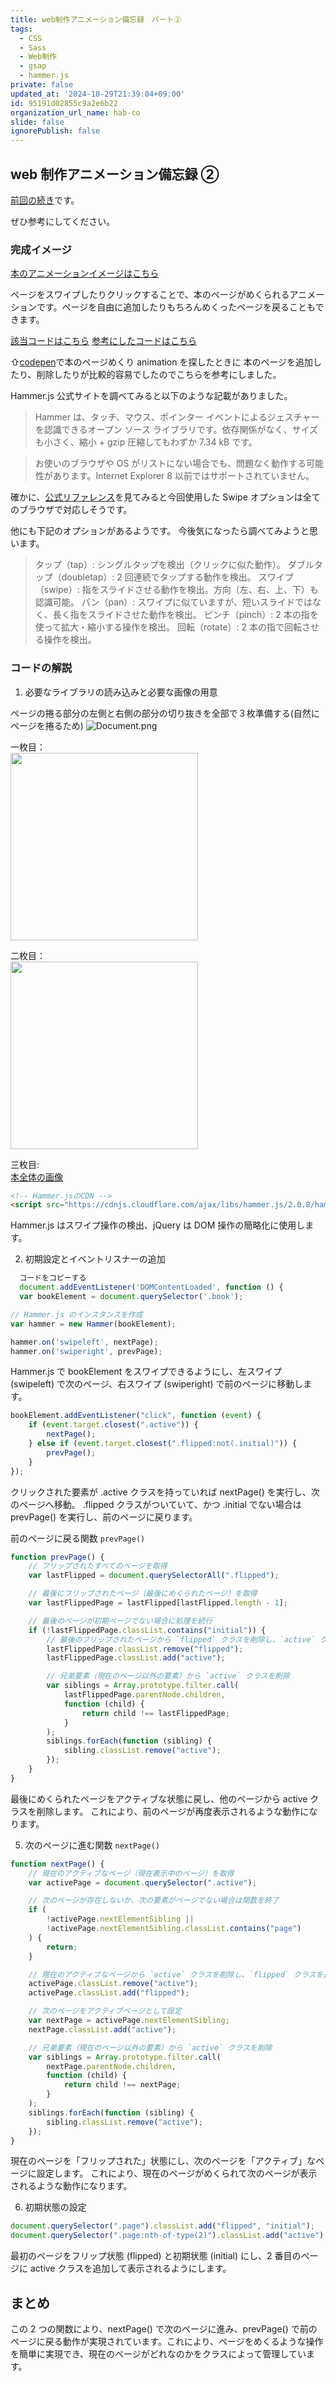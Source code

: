 ```yaml
---
title: web制作アニメーション備忘録　パート②
tags:
  - CSS
  - Sass
  - Web制作
  - gsap
  - hammer.js
private: false
updated_at: '2024-10-29T21:39:04+09:00'
id: 95191d02855c9a2e6b22
organization_url_name: hab-co
slide: false
ignorePublish: false
---
```


## web 制作アニメーション備忘録 ②

[前回の続き](https://qiita.com/nagisa-afadfadf/items/b815e1aa864da219f334)です。

ぜひ参考にしてください。

### 完成イメージ

[本のアニメーションイメージはこちら](https://github.com/kawashima-nagisa/web-animation/issues/2#issue-2618479504)

ページをスワイプしたりクリックすることで、本のページがめくられるアニメーションです。ページを自由に追加したりもちろんめくったページを戻ることもできます。

[該当コードはこちら](https://github.com/kawashima-nagisa/web-animation/blob/main/book.html)
[参考にしたコードはこちら](https://codepen.io/mahnunchik/full/KKzeGb)

⇧[codepen](https://codepen.io/)で本のページめくり animation を探したときに
本のページを追加したり、削除したりが比較的容易でしたのでこちらを参考にしました。

Hammer.js 公式サイトを調べてみると以下のような記載がありました。

> Hammer は、タッチ、マウス、ポインター イベントによるジェスチャーを認識できるオープン ソース ライブラリです。依存関係がなく、サイズも小さく、縮小 + gzip 圧縮してもわずか 7.34 kB です。

> お使いのブラウザや OS がリストにない場合でも、問題なく動作する可能性があります。Internet Explorer 8 以前ではサポートされていません。

確かに、[公式リファレンス](https://hammerjs.github.io/browser-support/)を見てみると今回使用した Swipe オプションは全てのブラウザで対応しそうです。

他にも下記のオプションがあるようです。
今後気になったら調べてみようと思います。

> タップ（tap）: シングルタップを検出（クリックに似た動作）。
> ダブルタップ（doubletap）: 2 回連続でタップする動作を検出。
> スワイプ（swipe）: 指をスライドさせる動作を検出。方向（左、右、上、下）も認識可能。
> パン（pan）: スワイプに似ていますが、短いスライドではなく、長く指をスライドさせた動作を検出。
> ピンチ（pinch）: 2 本の指を使って拡大・縮小する操作を検出。
> 回転（rotate）: 2 本の指で回転させる操作を検出。

### コードの解説

1. 必要なライブラリの読み込みと必要な画像の用意

ページの捲る部分の左側と右側の部分の切り抜きを全部で３枚準備する(自然にページを捲るため)
![Document.png](https://qiita-image-store.s3.ap-northeast-1.amazonaws.com/0/3550857/bdada3bf-6d12-4ee3-0c41-e5ef47c33cc7.png)

一枚目：<br><img src="https://qiita-image-store.s3.ap-northeast-1.amazonaws.com/0/3550857/1145d91a-b3cc-1a7e-681a-8dc012a246d8.png" width="300">

二枚目：<br><img src="https://qiita-image-store.s3.ap-northeast-1.amazonaws.com/0/3550857/473dc8e8-1e02-0025-6b4d-a5e414021ef5.png" width="300">

三枚目:<br>[本全体の画像](https://github.com/kawashima-nagisa/web-animation/issues/3#issue-2621107540)

```html
<!-- Hammer.jsのCDN -->
<script src="https://cdnjs.cloudflare.com/ajax/libs/hammer.js/2.0.8/hammer.min.js"></script>
```

Hammer.js はスワイプ操作の検出、jQuery は DOM 操作の簡略化に使用します。

2. 初期設定とイベントリスナーの追加

```javascript
  コードをコピーする
  document.addEventListener('DOMContentLoaded', function () {
  var bookElement = document.querySelector('.book');

// Hammer.js のインスタンスを作成
var hammer = new Hammer(bookElement);

hammer.on('swipeleft', nextPage);
hammer.on('swiperight', prevPage);
```

Hammer.js で bookElement をスワイプできるようにし、左スワイプ (swipeleft) で次のページ、右スワイプ (swiperight) で前のページに移動します。

```javascript
bookElement.addEventListener("click", function (event) {
	if (event.target.closest(".active")) {
		nextPage();
	} else if (event.target.closest(".flipped:not(.initial)")) {
		prevPage();
	}
});
```

クリックされた要素が .active クラスを持っていれば nextPage() を実行し、次のページへ移動。
.flipped クラスがついていて、かつ .initial でない場合は prevPage() を実行し、前のページに戻ります。

前のページに戻る関数 `prevPage()`

```javascript
function prevPage() {
	// フリップされたすべてのページを取得
	var lastFlipped = document.querySelectorAll(".flipped");

	// 最後にフリップされたページ（最後にめくられたページ）を取得
	var lastFlippedPage = lastFlipped[lastFlipped.length - 1];

	// 最後のページが初期ページでない場合に処理を続行
	if (!lastFlippedPage.classList.contains("initial")) {
		// 最後のフリップされたページから `flipped` クラスを削除し、`active` クラスを追加（アクティブ状態に戻す）
		lastFlippedPage.classList.remove("flipped");
		lastFlippedPage.classList.add("active");

		// 兄弟要素（現在のページ以外の要素）から `active` クラスを削除
		var siblings = Array.prototype.filter.call(
			lastFlippedPage.parentNode.children,
			function (child) {
				return child !== lastFlippedPage;
			}
		);
		siblings.forEach(function (sibling) {
			sibling.classList.remove("active");
		});
	}
}
```

最後にめくられたページをアクティブな状態に戻し、他のページから active クラスを削除します。
これにより、前のページが再度表示されるような動作になります。

5. 次のページに進む関数 `nextPage()`

```javascript
function nextPage() {
	// 現在のアクティブなページ（現在表示中のページ）を取得
	var activePage = document.querySelector(".active");

	// 次のページが存在しないか、次の要素がページでない場合は関数を終了
	if (
		!activePage.nextElementSibling ||
		!activePage.nextElementSibling.classList.contains("page")
	) {
		return;
	}

	// 現在のアクティブなページから `active` クラスを削除し、`flipped` クラスを追加（めくられた状態にする）
	activePage.classList.remove("active");
	activePage.classList.add("flipped");

	// 次のページをアクティブページとして設定
	var nextPage = activePage.nextElementSibling;
	nextPage.classList.add("active");

	// 兄弟要素（現在のページ以外の要素）から `active` クラスを削除
	var siblings = Array.prototype.filter.call(
		nextPage.parentNode.children,
		function (child) {
			return child !== nextPage;
		}
	);
	siblings.forEach(function (sibling) {
		sibling.classList.remove("active");
	});
}
```

現在のページを「フリップされた」状態にし、次のページを「アクティブ」なページに設定します。
これにより、現在のページがめくられて次のページが表示されるような動作になります。

6. 初期状態の設定

```javascript
document.querySelector(".page").classList.add("flipped", "initial");
document.querySelector(".page:nth-of-type(2)").classList.add("active");
```

最初のページをフリップ状態 (flipped) と初期状態 (initial) にし、2 番目のページに active クラスを追加して表示されるようにします。

## まとめ

この 2 つの関数により、nextPage() で次のページに進み、prevPage() で前のページに戻る動作が実現されています。これにより、ページをめくるような操作を簡単に実現でき、現在のページがどれなのかをクラスによって管理しています。
